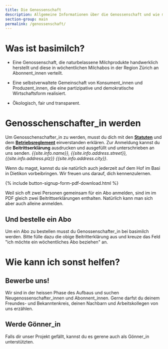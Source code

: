 ```yaml
---
title: Die Genossenschaft
description: Allgemeine Informationen über die Genossenschaft und wie man Genossenschafter_in werden kann
section-group: main
permalink: /genossenschaft/
---
```


# Was ist basimilch?

- Eine Genossenschaft, die naturbelassene Milchprodukte handwerklich
herstellt und diese in wöchentlichen Milchabos in der Region Zürich an
Abonnent_innen verteilt.

- Eine selbstverwaltete Gemeinschaft von Konsument_innen und
Produzent_innen, die eine partizipative und demokratische
Wirtschaftsform realisiert.

- Ökologisch, fair und transparent.

# Genosschenschafter_in werden

Um Genosschenschafter_in zu werden, musst du dich mit den
[**Statuten**](statuten) und dem
[**Betriebsreglement**](betriebsreglement) einverstanden erklären. 
Zur Anmeldung kannst du die 
**Beitrittserklärung** ausdrucken und ausgefüllt und unterschrieben
an uns senden. _{{site.info.name}}, {{site.info.address.street}},
{{site.info.address.plz}} {{site.info.address.city}}_.

Wenn du magst, kannst du sie natürlich auch jederzeit auf dem Hof im Basi 
in Dietikon vorbeibringen. Wir freuen uns darauf, dich kennenzulernen. 

{% include button-signup-form-pdf-download.html %}

Weil sich oft zwei Personen gemeinsam für ein Abo anmelden, sind im 
im PDF gleich zwei Beitrittserklärungen enthalten. 
Natürlich kann man sich aber auch alleine anmelden. 

## Und bestelle ein Abo

Um ein Abo zu bestellen musst du Genossenschafter_in bei basimilch werden. 
Bitte fülle dazu die obige Beitritterklärung aus und kreuze das Feld 
"ich möchte ein wöchentliches Abo beziehen" an. 

# Wie kann ich sonst helfen?

## Bewerbe uns!

Wir sind in der heissen Phase des Aufbaus und suchen Neugenossenschafter_innen 
und Abonnent_innen. Gerne darfst du deinem Freundes- und Bekanntenkreis, deinen
Nachbarn und Arbeitskollegen von uns erzählen. 

## Werde Gönner_in

Falls dir unser Projekt gefällt, kannst du es gerene auch als Gönner_in unterstützten. 
